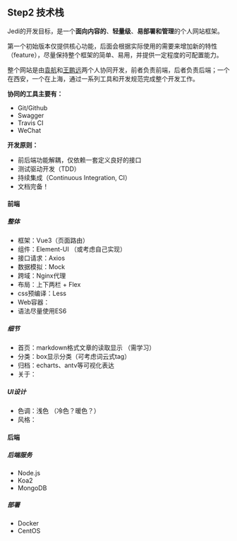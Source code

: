 ## Step2 技术栈

Jedi的开发目标，是一个**面向内容的**、**轻量级**、**易部署和管理**的个人网站框架。

第一个初始版本仅提供核心功能，后面会根据实际使用的需要来增加新的特性（feature），尽量保持整个框架的简单、易用，并提供一定程度的可配置能力。

整个网站是由[袁航](https://github.com/santana2000)和[王鹏远](https://github.com/plantree)两个人协同开发，前者负责前端，后者负责后端；一个在西安，一个在上海，通过一系列工具和开发规范完成整个开发工作。

**协同的工具主要有：**

- Git/Github
- Swagger
- Travis CI
- WeChat

**开发原则：**

- 前后端功能解耦，仅依赖一套定义良好的接口
- 测试驱动开发（TDD）
- 持续集成（Continuous Integration, CI）
- 文档完备！

#### 前端

##### 整体
- 框架：Vue3（页面路由）
- 组件：Element-UI （或考虑自己实现）
- 接口请求：Axios
- 数据模拟：Mock
- 跨域：Nginx代理
- 布局：上下两栏 + Flex
- css预编译：Less
- Web容器：
- 语法尽量使用ES6
##### 细节
- 首页：markdown格式文章的读取显示 （需学习）
- 分类：box显示分类（可考虑词云式tag）
- 归档：echarts、antv等可视化表达
- 关于：
##### UI设计
- 色调：浅色 （冷色？暖色？）
- 风格：

#### 后端

##### 后端服务

- Node.js
- Koa2
- MongoDB

##### 部署

- Docker
- CentOS

